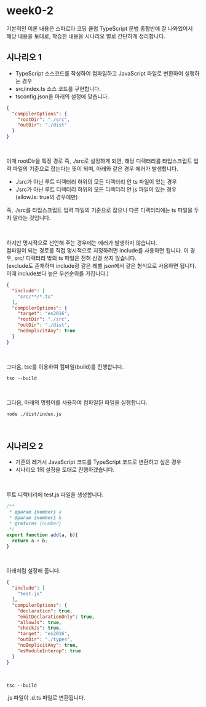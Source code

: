 # week0-2

기본적인 이론 내용은 스파르타 코딩 클럽 TypeScript 문법 종합반에 잘 나와있어서 <br>
해당 내용을 토대로, 학습한 내용을 시나리오 별로 간단하게 정리합니다.

## 시나리오 1
- TypeScript 소스코드를 작성하여 컴파일하고 JavaScript 파일로 변환하여 실행하는 경우
- src/index.ts 소스 코드를 구현합니다.
- tsconfig.json을 아래의 설정에 맞춥니다.

```json
{
  "compilerOptions": {
    "rootDir": "./src",
    "outDir": "./dist"
  }
}
```

<br>

이때 rootDir을 특정 경로 즉, ./src로 설정하게 되면, 해당 디렉터리를 타입스크립트 입력 파일의 기준으로 잡는다는 뜻이 되며, 아래와 같은 경우 에러가 발생합니다.
- ./src가 아닌 루트 디렉터리 하위의 모든 디렉터리 안 ts 파일이 있는 경우
- ./src가 아닌 루트 디렉터리 하위의 모든 디렉터리 안 js 파일이 있는 경우 (allowJs: true의 경우에만)

즉, ./src를 타입스크립트 입력 파일의 기준으로 잡으니 다른 디렉터리에는 ts 파일을 두지 말라는 것입니다.

<br>

하지만 명시적으로 선언해 주는 경우에는 에러가 발생하지 않습니다. <br>
컴파일이 되는 경로를 직접 명시적으로 지정하려면 include를 사용하면 됩니다. 이 경우, src/ 디렉터리 밖의 ts 파일은 전혀 신경 쓰지 않습니다. <br>
(exclude도 존재하며 include랑 같은 레벨 json에서 같은 형식으로 사용하면 됩니다. 이때 include보다 높은 우선순위를 가집니다.)

```json
{
  "include": [
    "src/**/*.ts"
  ],
  "compilerOptions": {
    "target": "es2016",
    "rootDir": "./src",
    "outDir": "./dist",
    "noImplicitAny": true
  }
}

```

<br>

그다음, tsc를 이용하여 컴파일(build)를 진행합니다.

```shell
tsc --build
```

<br>

그다음, 아래의 명령어를 사용하여 컴파일된 파일을 실행합니다.
```shell
node ./dist/index.js
```

<br>

## 시나리오 2
- 기존의 레거시 JavaScript 코드를 TypeScript 코드로 변환하고 싶은 경우
- 시나리오 1의 설정을 토대로 진행하겠습니다.

<br>

루트 디렉터리에 test.js 파일을 생성합니다.

```javascript
/**
 * @param {number} a
 * @param {number} b
 * @returns {number}
 */
export function add(a, b){
  return a + b;
}
```

<br>

아래처럼 설정해 줍니다.

```json
{
  "include": [
    "test.js"
  ],
  "compilerOptions": {
    "declaration": true,
    "emitDeclarationOnly": true,
    "allowJs": true,
    "checkJs": true,
    "target": "es2016",
    "outDir": "./types",
    "noImplicitAny": true,
    "esModuleInterop": true
  }
}
```

<br>

```shell
tsc --build
```

.js 파일이 .d.ts 파일로 변환됩니다.